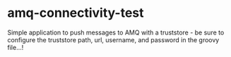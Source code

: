 # amq-connectivity-test

Simple application to push messages to AMQ with a truststore - be sure to configure the truststore path, url, username, and password in the groovy file...!

